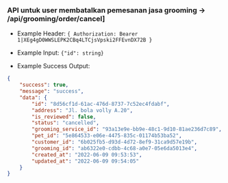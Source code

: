 ### API untuk user membatalkan pemesanan jasa grooming -> /api/grooming/order/cancel]

- Example Header: `{ Authorization: Bearer 1|XEg4gD0WWSLEPK2CBq4LTCjsVpski2FFEvnDX72B }`

- Example Input: `{"id": string}`

- Example Success Output:

```json
{
    "success": true,
    "message": "success",
    "data": {
        "id": "8d56cf1d-61ac-476d-8737-7c52ec4fdabf",
        "address": "Jl. bola volly A.20",
        "is_reviewed": false,
        "status": "cancelled",
        "grooming_service_id": "93a13e9e-bb9e-48c1-9d10-81ae236d7c89",
        "pet_id": "5e864533-e06e-4475-835c-01174b53ba52",
        "customer_id": "6b025fb5-d93d-4d72-8ef9-31ca9d57e19b",
        "grooming_id": "ab6322e0-cdbb-4c68-a0e7-05e6da5013e4",
        "created_at": "2022-06-09 09:53:53",
        "updated_at": "2022-06-09 09:54:05"
    }
}
```